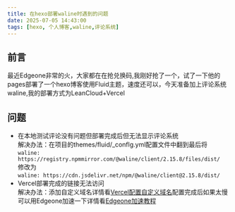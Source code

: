 ```yaml
---
title: 在hexo部署waline时遇到的问题
date: 2025-07-05 14:43:00
tags: [hexo, 个人博客,waline,评论系统]
---
```


## 前言
最近Edgeone非常的火，大家都在在抢兑换码,我刚好抢了一个，试了一下他的pages部署了一个hexo博客使用Fluid主题，速度还可以，今天准备加上评论系统waline,我的部署方式为LeanCloud+Vercel
## 问题
- 在本地测试评论没有问题但部署完成后但无法显示评论系统  
解决办法：在项目的themes/fluid/_conflg.yml配置文件中翻到最后将  
`waline: https://registry.npmmirror.com/@waline/client/2.15.8/files/dist/`  
修改为  
  `waline: https://cdn.jsdelivr.net/npm/@waline/client@2.15.8/dist/`
- Vercel部署完成的链接无法访问  
解决办法：添加自定义域名详情看[Vercel配置自定义域名](https://blog.csdn.net/weixin_67658096/article/details/135540102)配置完成后如果太慢可以用Edgeone加速一下详情看[Edgeone加速教程](https://cloud.tencent.com/document/product/1552/87601)


